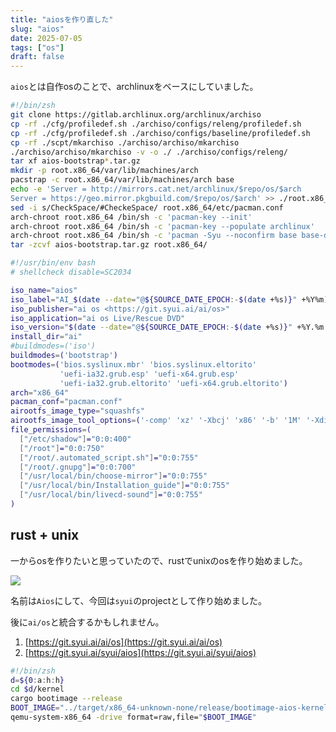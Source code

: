 ```yaml
---
title: "aiosを作り直した"
slug: "aios"
date: 2025-07-05
tags: ["os"]
draft: false
---
```


`aios`とは自作osのことで、archlinuxをベースにしていました。

```sh
#!/bin/zsh
git clone https://gitlab.archlinux.org/archlinux/archiso
cp -rf ./cfg/profiledef.sh ./archiso/configs/releng/profiledef.sh
cp -rf ./cfg/profiledef.sh ./archiso/configs/baseline/profiledef.sh
cp -rf ./scpt/mkarchiso ./archiso/archiso/mkarchiso
./archiso/archiso/mkarchiso -v -o ./ ./archiso/configs/releng/
tar xf aios-bootstrap*.tar.gz
mkdir -p root.x86_64/var/lib/machines/arch
pacstrap -c root.x86_64/var/lib/machines/arch base
echo -e 'Server = http://mirrors.cat.net/archlinux/$repo/os/$arch
Server = https://geo.mirror.pkgbuild.com/$repo/os/$arch' >> ./root.x86_64/etc/pacman.d/mirrorlist
sed -i s/CheckSpace/#CheckeSpace/ root.x86_64/etc/pacman.conf
arch-chroot root.x86_64 /bin/sh -c 'pacman-key --init'
arch-chroot root.x86_64 /bin/sh -c 'pacman-key --populate archlinux'
arch-chroot root.x86_64 /bin/sh -c 'pacman -Syu --noconfirm base base-devel linux'
tar -zcvf aios-bootstrap.tar.gz root.x86_64/
```

```sh:./cfg/profiledef.sh
#!/usr/bin/env bash
# shellcheck disable=SC2034

iso_name="aios"
iso_label="AI_$(date --date="@${SOURCE_DATE_EPOCH:-$(date +%s)}" +%Y%m)"
iso_publisher="ai os <https://git.syui.ai/ai/os>"
iso_application="ai os Live/Rescue DVD"
iso_version="$(date --date="@${SOURCE_DATE_EPOCH:-$(date +%s)}" +%Y.%m.%d)"
install_dir="ai"
#buildmodes=('iso')
buildmodes=('bootstrap')
bootmodes=('bios.syslinux.mbr' 'bios.syslinux.eltorito'
           'uefi-ia32.grub.esp' 'uefi-x64.grub.esp'
           'uefi-ia32.grub.eltorito' 'uefi-x64.grub.eltorito')
arch="x86_64"
pacman_conf="pacman.conf"
airootfs_image_type="squashfs"
airootfs_image_tool_options=('-comp' 'xz' '-Xbcj' 'x86' '-b' '1M' '-Xdict-size' '1M')
file_permissions=(
  ["/etc/shadow"]="0:0:400"
  ["/root"]="0:0:750"
  ["/root/.automated_script.sh"]="0:0:755"
  ["/root/.gnupg"]="0:0:700"
  ["/usr/local/bin/choose-mirror"]="0:0:755"
  ["/usr/local/bin/Installation_guide"]="0:0:755"
  ["/usr/local/bin/livecd-sound"]="0:0:755"
)
```

## rust + unix

一からosを作りたいと思っていたので、rustでunixのosを作り始めました。

![](/img/aios_v0201.png)

名前は`Aios`にして、今回は`syui`のprojectとして作り始めました。

後に`ai/os`と統合するかもしれません。

1. [https://git.syui.ai/ai/os](https://git.syui.ai/ai/os)
2. [https://git.syui.ai/syui/aios](https://git.syui.ai/syui/aios)

```sh
#!/bin/zsh
d=${0:a:h:h}
cd $d/kernel
cargo bootimage --release
BOOT_IMAGE="../target/x86_64-unknown-none/release/bootimage-aios-kernel.bin"
qemu-system-x86_64 -drive format=raw,file="$BOOT_IMAGE"
```

